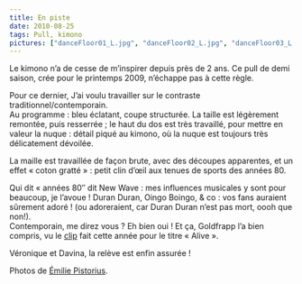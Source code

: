 ```yaml
---
title: En piste
date: 2010-08-25
tags: Pull, kimono
pictures: ["danceFloor01_L.jpg", "danceFloor02_L.jpg", "danceFloor03_L.jpg"]
---
```


<p>Le kimono n’a de cesse de m’inspirer depuis près de 2 ans. Ce pull de demi saison, crée pour le printemps 2009, n’échappe pas à cette règle. </p>
<p>Pour ce dernier, J’ai voulu travailler sur le contraste traditionnel/contemporain. <br>
Au programme : bleu éclatant, coupe structurée. La taille est légèrement remontée, puis resserrée ; le haut du dos est très travaillé, pour mettre en valeur la nuque : détail piqué au kimono, où la nuque est toujours très délicatement dévoilée.</p>
<p>
La maille est travaillée de façon brute, avec des découpes apparentes, et un effet « coton gratté » : petit clin d’œil aux tenues de sports des années 80. </p>
<p>
Qui dit « années 80″ dit New Wave : mes influences musicales y sont pour beaucoup, je l’avoue ! Duran Duran, Oingo Boingo, &amp; co : vos fans auraient sûrement adoré ! (ou adoreraient, car Duran Duran n’est pas mort, oooh que non!).<br>
Contemporain, me direz vous ? Eh bien oui ! Et ça, Goldfrapp l’a bien compris, vu le <a href="http://vimeo.com/11979494" target="_blank">clip</a> fait cette année pour le titre « Alive ».
</p>
<p>
Véronique et Davina, la relève est enfin assurée !
</p>

Photos de <a href="http://www.flickr.com/photos/emilie-pistorius/" target="_blank">Émilie Pistorius</a>.